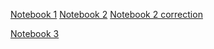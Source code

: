 [Notebook 1](https://colab.research.google.com/github/data-psl/lectures2021/blob/main/notebooks/04_pytorch/01_introduction_to_pytorch.ipynb)
[Notebook 2](https://colab.research.google.com/github/data-psl/lectures2021/blob/main/notebooks/04_pytorch/02_simple_neural_network.ipynb)
[Notebook 2 correction](https://colab.research.google.com/github/data-psl/lectures2021/blob/main/notebooks/04_pytorch/02_simple_neural_network_correction.ipynb)

[Notebook 3](https://colab.research.google.com/github/data-psl/lectures2021/blob/main/notebooks/04_pytorch/03_convolutional_neural_network_mnist.ipynb)
